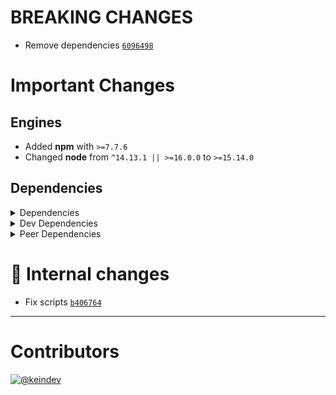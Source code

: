 # BREAKING CHANGES

- Remove dependencies [`6096498`](https://github.com/tagproject/ts-package-shared-config/commit/6096498b22a2e49eaaccff9777c07443c6f0f8c6)

# Important Changes

## Engines

- Added **npm** with `>=7.7.6`
- Changed **node** from `^14.13.1 || >=16.0.0` to `>=15.14.0`

## Dependencies

<details>
<summary>Dependencies</summary>

- Changed **[standard-shared-config](https://www.npmjs.com/package/standard-shared-config)** from `^4.1.0` to `5.0.0-beta.0`

</details>

<details>
<summary>Dev Dependencies</summary>

- Bumped **[@tagproject/base-shared-config](https://www.npmjs.com/package/@tagproject/base-shared-config)** from `^3.3.6` to `^4.0.1`
- Bumped **[@tagproject/docs-shared-config](https://www.npmjs.com/package/@tagproject/docs-shared-config)** from `^1.1.3` to `^3.0.0`
- Bumped **[@tagproject/vscode-shared-config](https://www.npmjs.com/package/@tagproject/vscode-shared-config)** from `^2.0.10` to `^3.0.0`
- Removed **[changelog-guru](https://www.npmjs.com/package/changelog-guru)**, with `^4.0.9`
- Removed **[cspell](https://www.npmjs.com/package/cspell)**, with `^6.31.2`
- Removed **[husky](https://www.npmjs.com/package/husky)**, with `^8.0.3`
- Removed **[npm-run-all](https://www.npmjs.com/package/npm-run-all)**, with `^4.1.5`
- Removed **[prettier](https://www.npmjs.com/package/prettier)**, with `^3.0.0`

</details>

<details>
<summary>Peer Dependencies</summary>

- Added **[@tagproject/docs-shared-config](https://www.npmjs.com/package/@tagproject/docs-shared-config)** with `3.x`
- Added **[@tagproject/vscode-shared-config](https://www.npmjs.com/package/@tagproject/vscode-shared-config)** with `3.x`
- Added **[@types/jest](https://www.npmjs.com/package/@types/jest)** with `*`
- Added **[@types/node](https://www.npmjs.com/package/@types/node)** with `*`
- Added **[@typescript-eslint/eslint-plugin](https://www.npmjs.com/package/@typescript-eslint/eslint-plugin)** with `6.x`
- Added **[@typescript-eslint/parser](https://www.npmjs.com/package/@typescript-eslint/parser)** with `6.x`
- Added **[changelog-guru](https://www.npmjs.com/package/changelog-guru)** with `4.x`
- Added **[eslint](https://www.npmjs.com/package/eslint)** with `8.x`
- Added **[eslint-config-prettier](https://www.npmjs.com/package/eslint-config-prettier)** with `8.x`
- Added **[eslint-plugin-import](https://www.npmjs.com/package/eslint-plugin-import)** with `2.x`
- Added **[eslint-plugin-jest](https://www.npmjs.com/package/eslint-plugin-jest)** with `27.x`
- Added **[eslint-plugin-node](https://www.npmjs.com/package/eslint-plugin-node)** with `11.x`
- Added **[eslint-plugin-optimize-regex](https://www.npmjs.com/package/eslint-plugin-optimize-regex)** with `1.x`
- Added **[eslint-plugin-promise](https://www.npmjs.com/package/eslint-plugin-promise)** with `6.x`
- Added **[ghinfo](https://www.npmjs.com/package/ghinfo)** with `*`
- Added **[husky](https://www.npmjs.com/package/husky)** with `8.x`
- Added **[jest](https://www.npmjs.com/package/jest)** with `29.x`
- Added **[rimraf](https://www.npmjs.com/package/rimraf)** with `*`
- Added **[ts-jest](https://www.npmjs.com/package/ts-jest)** with `29.x`
- Added **[typescript](https://www.npmjs.com/package/typescript)** with `5.x`

</details>

# :memo: Internal changes

- Fix scripts [`b406764`](https://github.com/tagproject/ts-package-shared-config/commit/b40676442a0d9f12f4204b9c415512c567778d58)

---

# Contributors

[![@keindev](https://avatars.githubusercontent.com/u/4527292?v=4&s=40)](https://github.com/keindev)
